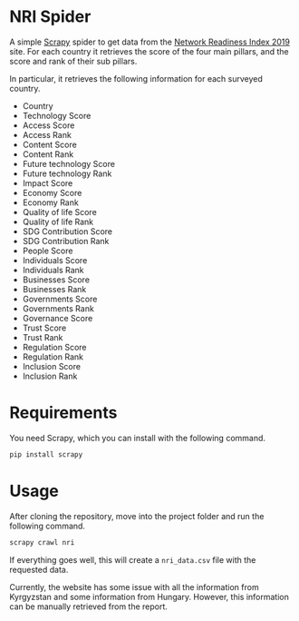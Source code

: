 # NRI Spider

A simple [Scrapy](https://scrapy.org/) spider to get data from the
[Network Readiness Index 2019](https://networkreadinessindex.org/) site.
For each country it retrieves the score of the four main pillars,
and the score and rank of their sub pillars.

In particular, it retrieves the following information for each surveyed country.

- Country
- Technology Score
- Access Score
- Access Rank
- Content Score
- Content Rank
- Future technology Score
- Future technology Rank
- Impact Score
- Economy Score
- Economy Rank
- Quality of life Score
- Quality of life Rank
- SDG Contribution Score
- SDG Contribution Rank
- People Score
- Individuals Score
- Individuals Rank
- Businesses Score
- Businesses Rank
- Governments Score
- Governments Rank
- Governance Score
- Trust Score
- Trust Rank
- Regulation Score
- Regulation Rank
- Inclusion Score
- Inclusion Rank

# Requirements

You need Scrapy, which you can install with the following command.

```bash
pip install scrapy
```

# Usage

After cloning the repository, move into the project folder and run the following command.

```bash
scrapy crawl nri
```

If everything goes well, this will create a ``nri_data.csv`` file with the requested data.

Currently, the website has some issue with all the information from Kyrgyzstan and some information from Hungary.
However, this information can be manually retrieved from the report.
